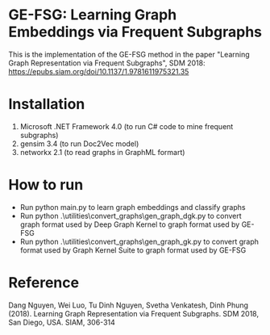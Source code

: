 # GE-FSG: Learning Graph Embeddings via Frequent Subgraphs
This is the implementation of the GE-FSG method in the paper "Learning Graph Representation via Frequent Subgraphs", SDM 2018: https://epubs.siam.org/doi/10.1137/1.9781611975321.35

# Installation
1. Microsoft .NET Framework 4.0 (to run C# code to mine frequent subgraphs)
2. gensim 3.4 (to run Doc2Vec model)
3. networkx 2.1 (to read graphs in GraphML formart)

# How to run
- Run python main.py to learn graph embeddings and classify graphs
- Run python .\utilities\convert_graphs\gen_graph_dgk.py to convert graph format used by Deep Graph Kernel to graph format used by GE-FSG
- Run python .\utilities\convert_graphs\gen_graph_gk.py to convert graph format used by Graph Kernel Suite to graph format used by GE-FSG

# Reference
Dang Nguyen, Wei Luo, Tu Dinh Nguyen, Svetha Venkatesh, Dinh Phung (2018). Learning Graph Representation via Frequent Subgraphs. SDM 2018, San Diego, USA. SIAM, 306-314
